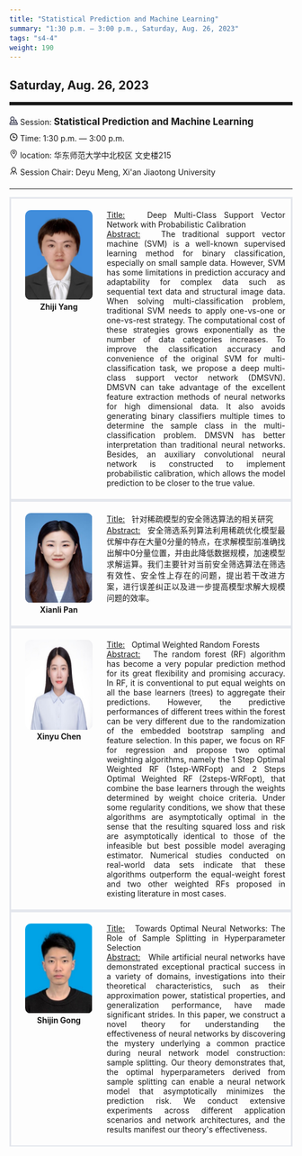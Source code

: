 ```yaml
---
title: "Statistical Prediction and Machine Learning"
summary: "1:30 p.m. — 3:00 p.m., Saturday, Aug. 26, 2023"
tags: "s4-4"
weight: 190
---
```


Saturday, Aug. 26, 2023
------


<hr style="border: 0; border-top: 5px solid;">

<div class="tip">
    <img class="icon" src="/icon/yanjiang.png" />
    Session: <span class="font-bold" style="font-size:120%">Statistical Prediction and Machine Learning</span>
</div>

<div class="tip">
    <img class="icon" src="/icon/shizhong.png" />
    Time: 1:30 p.m. — 3:00 p.m.
</div>
<div class="tip">
    <img class="icon" src="/icon/didian.png" />
    location: 华东师范大学中北校区 文史楼215
</div>


<div class="tip">
    <img class="icon" src="/icon/lingdao.png" />
    Session Chair: Deyu Meng, Xi'an Jiaotong University
</div>


________________________________________

<div class="row">
    <div class="left">
        <img src="/images/zhiji.png" class="avatar" />
        <div class="font-small font-bold">
            <a>
                Zhiji Yang
            </a>
        </div>
    </div>
    <div class="right">
        <div class="font-small">
            <u>Title:</u> &nbsp;
            Deep Multi-Class Support Vector Network with Probabilistic Calibration
        </div>
        <div class="content font-small">
            <u>Abstract:</u> &nbsp;
            The traditional support vector machine (SVM) is a well-known supervised learning method for binary classification, especially on small sample data. However, SVM has some limitations in prediction accuracy and adaptability for complex data such as sequential text data and structural image data. When solving multi-classification problem, traditional SVM needs to apply one-vs-one or one-vs-rest strategy. The computational cost of these strategies grows exponentially as the number of data categories increases. To improve the classification accuracy and convenience of the original SVM for multi-classification task, we propose a deep multi-class support vector network (DMSVN). DMSVN can take advantage of the excellent feature extraction methods of neural networks for high dimensional data. It also avoids generating binary classifiers multiple times to determine the sample class in the multi-classification problem. DMSVN has better interpretation than traditional neural networks. Besides, an auxiliary convolutional neural network is constructed to implement probabilistic calibration, which allows the model prediction to be closer to the true value.
        </div>
    </div>
</div>

<div class="row">
    <div class="left">
        <img src="/images/xianli.png" class="avatar" />
        <div class="font-small font-bold">
            <a>
                Xianli Pan
            </a>
        </div>
    </div>
    <div class="right">
        <div class="font-small">
            <u>Title:</u> &nbsp;
            针对稀疏模型的安全筛选算法的相关研究
        </div>
        <div class="content font-small">
            <u>Abstract:</u> &nbsp;
            安全筛选系列算法利用稀疏优化模型最优解中存在大量0分量的特点，在求解模型前准确找出解中0分量位置，并由此降低数据规模，加速模型求解运算。我们主要针对当前安全筛选算法在筛选有效性、安全性上存在的问题，提出若干改进方案，进行误差纠正以及进一步提高模型求解大规模问题的效率。
        </div>
    </div>
</div>

<div class="row">
    <div class="left">
        <img src="/images/xinyu.png" class="avatar" />
        <div class="font-small font-bold">
            <a>
                Xinyu Chen
            </a>
        </div>
    </div>
    <div class="right">
        <div class="font-small">
            <u>Title:</u> &nbsp;
            Optimal Weighted Random Forests
        </div>
        <div class="content font-small">
            <u>Abstract:</u> &nbsp;
            The random forest (RF) algorithm has become a very popular prediction method for its great flexibility and promising accuracy. In RF, it is conventional to put equal weights on all the base learners (trees) to aggregate their predictions. However, the predictive performances of different trees within the forest can be very different due to the randomization of the embedded bootstrap sampling and feature selection. In this paper, we focus on RF for regression and propose two optimal weighting algorithms, namely the 1 Step Optimal Weighted RF (1step-WRFopt) and 2 Steps Optimal Weighted RF (2steps-WRFopt), that combine the base learners through the weights determined by weight choice criteria. Under some regularity conditions, we show that these algorithms are asymptotically optimal in the sense that the resulting squared loss and risk are asymptotically identical to those of the infeasible but best possible model averaging estimator. Numerical studies conducted on real-world data sets indicate that these algorithms outperform the equal-weight forest and two other weighted RFs proposed in existing literature in most cases.
        </div>
    </div>
</div>

<div class="row">
    <div class="left">
        <img src="/images/shijin.png" class="avatar" />
        <div class="font-small font-bold">
            <a>
                Shijin Gong
            </a>
        </div>
    </div>
    <div class="right">
        <div class="font-small">
            <u>Title:</u> &nbsp;
           Towards Optimal Neural Networks: The Role of Sample Splitting in Hyperparameter Selection
        </div>
        <div class="content font-small">
            <u>Abstract:</u> &nbsp;
            While artificial neural networks have demonstrated exceptional practical success in a variety of domains, investigations into their theoretical characteristics, such as their approximation power, statistical properties, and generalization performance, have made significant strides. In this paper, we construct a novel theory for understanding the effectiveness of neural networks by discovering the mystery underlying a common practice during neural network model construction: sample splitting. Our theory demonstrates that, the optimal hyperparameters derived from sample splitting can enable a neural network model that asymptotically minimizes the prediction risk. We conduct extensive experiments across different application scenarios and network architectures, and the results manifest our theory's effectiveness.
        </div>
    </div>
</div>

<style>

.tip {
    height: 30px;
    line-height: 30px;
}

.icon {
    width: 15px;
}

.row {
    padding: 10px; 
    height: auto; 
    border-bottom-width: 2px; 
    border-style: solid; 
    border-color: #E4E7ED; 
    padding-bottom: 20px; 
    padding-top: 20px;
    display: flex; 
    text-align: justify;
}

.left {
    min-width: 150px !important;
    text-align: center;
}

.avatar {
    width: 120px;
    height: 160px;
    max-width: 100%;
    border-radius: 10px;
}

.right {
    margin-left: 10px; 
    max-width: 80%;
}


.font-small {
    /* font-size: 16px; */
}

.font-bold {
    font-weight: bold;
}
</style>
